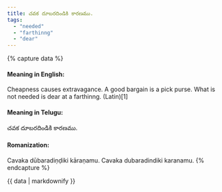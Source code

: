 ```yaml
---
title: చవక దూబరదిండికి కారణము.
tags:
  - "needed"
  - "farthinng"
  - "dear"
---
```


{% capture data %}
#### Meaning in English:
Cheapness causes extravagance.
A good bargain is a pick purse.
What is not needed is dear at a farthinng. (Latin)[1]

#### Meaning in Telugu:
చవక దూబరదిండికి కారణము.

#### Romanization:
Cavaka dūbaradiṇḍiki kāraṇamu.
Cavaka dubaradindiki karanamu.
{% endcapture %}

{{ data | markdownify }}

